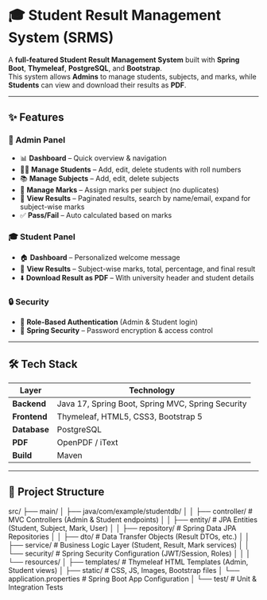 # 🎓 Student Result Management System (SRMS)

A **full-featured Student Result Management System** built with **Spring Boot**, **Thymeleaf**, **PostgreSQL**, and **Bootstrap**.  
This system allows **Admins** to manage students, subjects, and marks, while **Students** can view and download their results as **PDF**.  

---

## ✨ Features

### 🔑 Admin Panel
- 📊 **Dashboard** – Quick overview & navigation  
- 👨‍🎓 **Manage Students** – Add, edit, delete students with roll numbers  
- 📚 **Manage Subjects** – Add, edit, delete subjects  
- 📝 **Manage Marks** – Assign marks per subject (no duplicates)  
- 📖 **View Results** – Paginated results, search by name/email, expand for subject-wise marks  
- ✅ **Pass/Fail** – Auto calculated based on marks  

### 🎓 Student Panel
- 🏠 **Dashboard** – Personalized welcome message  
- 📄 **View Results** – Subject-wise marks, total, percentage, and final result  
- ⬇️ **Download Result as PDF** – With university header and student details  

### 🔒 Security
- 👤 **Role-Based Authentication** (Admin & Student login)  
- 🔑 **Spring Security** – Password encryption & access control  

---

## 🛠 Tech Stack

| Layer       | Technology |
|-------------|------------|
| **Backend** | Java 17, Spring Boot, Spring MVC, Spring Security |
| **Frontend**| Thymeleaf, HTML5, CSS3, Bootstrap 5 |
| **Database**| PostgreSQL |
| **PDF**     | OpenPDF / iText |
| **Build**   | Maven |

---

## 📂 Project Structure

src/
├── main/
│   ├── java/com/example/studentdb/
│   │   ├── controller/        # MVC Controllers (Admin & Student endpoints)
│   │   ├── entity/            # JPA Entities (Student, Subject, Mark, User)
│   │   ├── repository/        # Spring Data JPA Repositories
│   │   ├── dto/               # Data Transfer Objects (Result DTOs, etc.)
│   │   ├── service/           # Business Logic Layer (Student, Result, Mark services)
│   │   └── security/          # Spring Security Configuration (JWT/Session, Roles)
│   │
│   └── resources/
│       ├── templates/         # Thymeleaf HTML Templates (Admin, Student views)
│       ├── static/            # CSS, JS, Images, Bootstrap files
│       └── application.properties  # Spring Boot App Configuration
│
└── test/                      # Unit & Integration Tests

